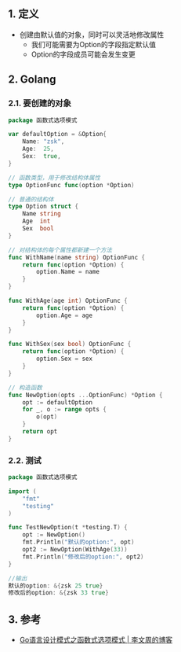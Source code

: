 ## 1. 定义
- 创建由默认值的对象，同时可以灵活地修改属性
    - 我们可能需要为Option的字段指定默认值
    - Option的字段成员可能会发生变更
## 2. Golang

### 2.1. 要创建的对象

```go
package 函数式选项模式

var defaultOption = &Option{
	Name: "zsk",
	Age:  25,
	Sex:  true,
}

// 函数类型，用于修改结构体属性
type OptionFunc func(option *Option)

// 普通的结构体
type Option struct {
	Name string
	Age  int
	Sex  bool
}

// 对结构体的每个属性都新建一个方法
func WithName(name string) OptionFunc {
	return func(option *Option) {
		option.Name = name
	}
}

func WithAge(age int) OptionFunc {
	return func(option *Option) {
		option.Age = age
	}
}

func WithSex(sex bool) OptionFunc {
	return func(option *Option) {
		option.Sex = sex
	}
}

// 构造函数
func NewOption(opts ...OptionFunc) *Option {
	opt := defaultOption
	for _, o := range opts {
		o(opt)
	}
	return opt
}
```


### 2.2. 测试

```go
package 函数式选项模式

import (
	"fmt"
	"testing"
)

func TestNewOption(t *testing.T) {
	opt := NewOption()
	fmt.Println("默认的option:", opt)
	opt2 := NewOption(WithAge(33))
	fmt.Println("修改后的option:", opt2)
}

//输出
默认的option: &{zsk 25 true}
修改后的option: &{zsk 33 true}
```


## 3. 参考
- [Go语言设计模式之函数式选项模式 \| 李文周的博客](https://www.liwenzhou.com/posts/Go/functional_options_pattern/)